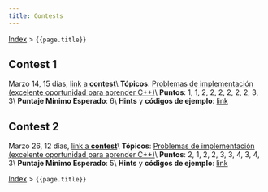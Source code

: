 ```yaml
---
title: Contests
---
```


[Index](index) > ```{{page.title}}```

## Contest 1
Marzo 14, 15 días, [link a **contest**](https://vjudge.net/contest/427526)\\
**Tópicos**: [Problemas de implementación (excelente oportunidad para aprender C++)](resources/cpp)\\
**Puntos**: 1, 1, 2, 2, 2, 2, 2, 2, 3, 3\\
**Puntaje Mínimo Esperado**: 6\\
**Hints** y **códigos de ejemplo**: [link](hints/contest1)

## Contest 2
Marzo 26, 12 días, [link a **contest**](https://vjudge.net/contest/429814)\\
**Tópicos**: [Problemas de implementación (excelente oportunidad para aprender C++)](resources/cpp)\\
**Puntos**: 2, 1, 2, 2, 3, 3, 4, 3, 4, 3\\
**Puntaje Mínimo Esperado**: 5\\
**Hints** y **códigos de ejemplo**: [link](hints/contest2)

[Index](index) > ```{{page.title}}```
